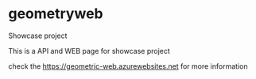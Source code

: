 # geometryweb
Showcase project

This is a API and WEB page for showcase project

check the https://geometric-web.azurewebsites.net for more information

